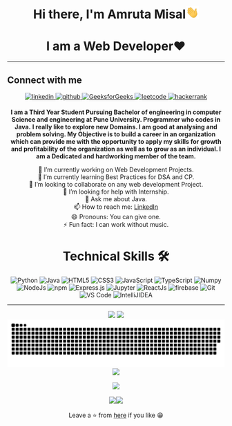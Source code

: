 <h1 align="center">Hi there, I'm Amruta Misal<img src="https://github.com/ABSphreak/ABSphreak/blob/master/gifs/Hi.gif" width="30px"></h1>
<h1 align="center">I am a Web Developer❤ </h1>

--- 

## Connect with me  
<div align="center">
 <a href="https://www.linkedin.com/in/amruta-misal-5a53341a8" target="_blank">
<img src=https://img.shields.io/badge/linkedin-%231E77B5.svg?&style=for-the-badge&logo=linkedin&logoColor=white alt=linkedin style="margin-bottom: 5px;" />
</a>
<a href="https://github.com/amruta-07" target="_blank">
<img src=https://img.shields.io/badge/github-%2324292e.svg?&style=for-the-badge&logo=github&logoColor=white alt=github style="margin-bottom: 5px;" />
</a>  
 <a href="https://auth.geeksforgeeks.org/user/misalamruta08/practice/" target="_blank">
<img src=https://img.shields.io/badge/GeeksforGeeks-%339933.svg?&style=for-the-badge&logo=GeeksforGeeks&logoColor=white alt=GeeksforGeeks style="margin-bottom: 5px;" />
</a>  
 <a href="https://leetcode.com/amruta_07/" target="_blank">
<img src=https://img.shields.io/badge/leetcode-%23E34F26.svg?&style=for-the-badge&logo=leetcode&logoColor=white alt=leetcode style="margin-bottom: 5px;" />
</a>  
 <a href="https://www.hackerrank.com/misalamruta08" target="_blank">
<img src=https://img.shields.io/badge/hackerrank-%2314354C.svg?&style=for-the-badge&logo=hackerrank&logoColor=white alt=hackerrank style="margin-bottom: 5px;" />
</a>

<!--
**amruta-07/amruta-07** is a ✨ _special_ ✨ repository because its `README.md` (this file) appears on your GitHub profile.
 Here are some ideas to get you started:  
 I am CSE'23. my main interest lies in Web Development and DSA. I am always curious to learn something new.


- 🔭 I’m currently working on Web Development Projects.
- 🌱 I’m currently learning Best Practices for DSA and CP.
- 👯 I’m looking to collaborate on any web development Project.
- 🤔 I’m looking for help with Internship.
- 💬 Ask me about Java.
- 📫 How to reach me: [LinkedIn](https://www.linkedin.com/in/amruta-misal-5a53341a8).
- 😄 Pronouns: You can give one.
- ⚡ Fun fact: I can work without music.
-->  

**I am a Third Year Student Pursuing Bachelor of engineering in computer Science and engineering at Pune University. Programmer who codes in Java.**
**I really like to explore new Domains. I am good at analysing and problem solving. My Objective is to build a career in an organization which can provide me with the opportunity     to apply my skills for growth and profitability of the organization as well as to grow as an individual.
   I am a Dedicated and hardworking member of the team.**

 🔭 I’m currently working on Web Development Projects.  
 🌱 I’m currently learning Best Practices for DSA and CP.  
 👯 I’m looking to collaborate on any web development Project.  
   🤔 I’m looking for help with Internship.  
 💬 Ask me about Java.  
 📫 How to reach me: [LinkedIn](https://www.linkedin.com/in/amruta-misal-5a53341a8)  
 😄 Pronouns: You can give one.  
 ⚡ Fun fact: I can work without music.  
   
 <h1>Technical Skills 🛠</h1>

<p align="center"> 
 <img alt="Python" src="https://img.shields.io/badge/python-%2314354C.svg?style=for-the-badge&logo=python&logoColor=white"/>
 <img alt="Java" src="https://img.shields.io/badge/java-%23ED8B00.svg?&style=for-the-badge&logo=java&logoColor=white" />
<img alt="HTML5" src="https://img.shields.io/badge/html5-%23E34F26.svg?&style=for-the-badge&logo=html5&logoColor=white" />
 <img alt="CSS3" src="https://img.shields.io/badge/css3-%231572B6.svg?&style=for-the-badge&logo=css3&logoColor=white" />
 <img alt="JavaScript" src="https://img.shields.io/badge/javascript-%23323330.svg?&style=for-the-badge&logo=javascript&logoColor=%23F7DF1E" />
 <img alt="TypeScript" src="https://img.shields.io/badge/-TypeScript-blue?&style=for-the-badge&logo=typescript&logoColor=white" />
 <img alt="Numpy" src="https://img.shields.io/badge/Numpy-777BB4?style=for-the-badge&logo=numpy&logoColor=white" />
 <img alt="NodeJs" src="https://img.shields.io/badge/Node.js-339933?style=for-the-badge&logo=nodedotjs&logoColor=white" />
    <img alt="npm" src="https://img.shields.io/badge/npm-CB3837?style=for-the-badge&logo=npm&logoColor=white" />
    <img alt="Express.js" src="https://img.shields.io/badge/Express.js-000000?style=for-the-badge&logo=express&logoColor=white" />
    <img alt="Jupyter" src="https://img.shields.io/badge/Jupyter-F37626.svg?&style=for-the-badge&logo=Jupyter&logoColor=white" />
    <img alt="ReactJs" src="https://img.shields.io/badge/React-20232A?style=for-the-badge&logo=react&logoColor=61DAFB" />
    <img alt="firebase" src="https://img.shields.io/badge/firebase-ffca28?style=for-the-badge&logo=firebase&logoColor=black" />
    <img alt="Git" src="https://img.shields.io/badge/Git-F05032?style=for-the-badge&logo=git&logoColor=white" />
    <img alt="VS Code" src="https://img.shields.io/badge/Visual_Studio_Code-0078D4?style=for-the-badge&logo=visual%20studio%20code&logoColor=white" />
    <img alt="IntelliJIDEA" src="https://img.shields.io/badge/IntelliJIDEA-000000.svg?style=for-the-badge&logo=intellij-idea&logoColor=white" />
</p>  
 
 ---  
 
   
 <div align="center">
<img src="https://github-readme-stats.vercel.app/api/top-langs/?username=amruta-07&layout=compact&theme=midnight-purple"></img>
<img src="https://github-readme-stats.vercel.app/api?username=amruta-07&show_icons=true&theme=cobalt"></img>
</div>  
  
  <div align="center">
<img src="https://github.com/kothariji/kothariji/blob/master/github-user-contribution.svg"></img>
</div>

<div align="center">
<img src="https://img.shields.io/github/followers/amruta-07.svg?style=social&label=Follow"></img>

<img src="https://gpvc.arturio.dev/amruta-07"></img>
</div>

<div align="center">
 <img src="https://github-readme-streak-stats.herokuapp.com/?user=amruta-07&)"><img src="https://activity-graph.herokuapp.com/graph?username=amruta-07&bg_color=FFFFFF&color=000000&line=000000&point=00FF00"></div>



Leave a ⭐ from [here](https://github.com/amruta-07/amruta-07) if you like 😁



